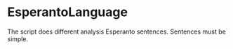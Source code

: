 EsperantoLanguage
=================

The script does different analysis Esperanto sentences. Sentences must be simple.

